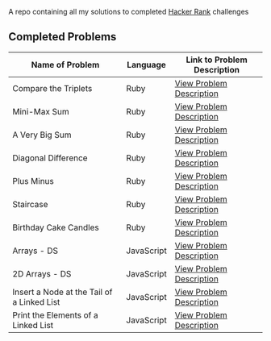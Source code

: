 A repo containing all my solutions to completed [Hacker Rank](https://www.hackerrank.com) challenges

## Completed Problems

| Name of Problem                            | Language   | Link to Problem Description                                                                                                                              |
| ------------------------------------------ | ---------- | -------------------------------------------------------------------------------------------------------------------------------------------------------- |
| Compare the Triplets                       | Ruby       | [View Problem Description](https://www.hackerrank.com/challenges/compare-the-triplets/problem)                                                           |
| Mini-Max Sum                               | Ruby       | [View Problem Description](https://www.hackerrank.com/challenges/mini-max-sum/problem)                                                                   |
| A Very Big Sum                             | Ruby       | [View Problem Description](https://www.hackerrank.com/challenges/a-very-big-sum/problem)                                                                 |
| Diagonal Difference                        | Ruby       | [View Problem Description](https://www.hackerrank.com/challenges/diagonal-difference/problem?h_r=next-challenge&h_v=zen)                                 |
| Plus Minus                                 | Ruby       | [View Problem Description](https://www.hackerrank.com/challenges/plus-minus/problem)                                                                     |
| Staircase                                  | Ruby       | [View Problem Description](https://www.hackerrank.com/challenges/staircase/problem?h_r=next-challenge&h_v=zen)                                           |
| Birthday Cake Candles                      | Ruby       | [View Problem Description](https://www.hackerrank.com/challenges/birthday-cake-candles/problem)                                                          |
| Arrays - DS                                | JavaScript | [View Problem Description](https://www.hackerrank.com/contests/chingu-challenge-9-javascript-prep/challenges/arrays-ds)                                  |
| 2D Arrays - DS                             | JavaScript | [View Problem Description](https://www.hackerrank.com/contests/chingu-challenge-9-javascript-prep/challenges/2d-array)                                   |
| Insert a Node at the Tail of a Linked List | JavaScript | [View Problem Description](https://www.hackerrank.com/contests/chingu-challenge-9-javascript-prep/challenges/insert-a-node-at-the-tail-of-a-linked-list) |
| Print the Elements of a Linked List        | JavaScript | [View Problem Description](https://www.hackerrank.com/contests/chingu-challenge-9-javascript-prep/challenges/print-the-elements-of-a-linked-list)        |
